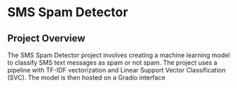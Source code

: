 # SMS Spam Detector

## Project Overview
The SMS Spam Detector project involves creating a machine learning model to classify SMS text messages as spam or not spam. The project uses a pipeline with TF-IDF vectorization and Linear Support Vector Classification (SVC). The model is then hosted on a Gradio interface

